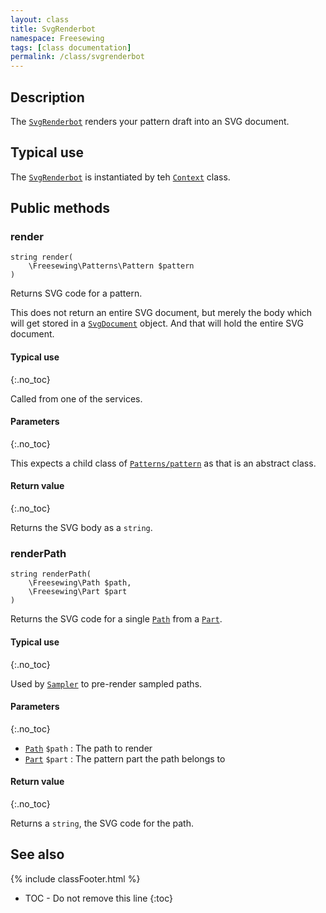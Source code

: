```yaml
---
layout: class
title: SvgRenderbot
namespace: Freesewing
tags: [class documentation]
permalink: /class/svgrenderbot
---
```

## Description 

The [`SvgRenderbot`](svgrenderbot) renders your pattern draft 
into an SVG document.

## Typical use

The [`SvgRenderbot`](svgrenderbot) is instantiated by teh [`Context`](context) class.

## Public methods

### render

```php?start_inline=1
string render( 
    \Freesewing\Patterns\Pattern $pattern 
)
```
Returns SVG code for a pattern.

This does not return an entire SVG document, but merely the body which will get
stored in a [`SvgDocument`](svgdocument) object. And that will hold the entire SVG document.

#### Typical use
{:.no_toc}

Called from one of the services.

#### Parameters
{:.no_toc}

This expects a child class of [`Patterns/pattern`](patterns/core/pattern) as that is an abstract class.

#### Return value
{:.no_toc}

Returns the SVG body as a `string`.

### renderPath

```php?start_inline=1
string renderPath( 
    \Freesewing\Path $path,
    \Freesewing\Part $part
)
```
Returns the SVG code for a single [`Path`](path) from a [`Part`](part).

#### Typical use
{:.no_toc}

Used by [`Sampler`](sampler) to pre-render sampled paths. 

#### Parameters
{:.no_toc}

- [`Path`](path) `$path` : The path to render
- [`Part`](part) `$part` : The pattern part the path belongs to

#### Return value
{:.no_toc}

Returns a `string`, the SVG code for the path.

## See also
{% include classFooter.html %}
* TOC - Do not remove this line
{:toc}

